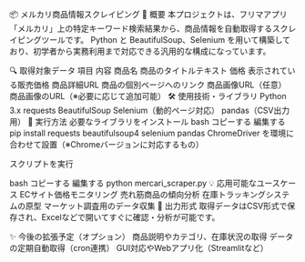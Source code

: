 📦 メルカリ商品情報スクレイピング
📝 概要
本プロジェクトは、フリマアプリ「メルカリ」上の特定キーワード検索結果から、商品情報を自動取得するスクレイピングツールです。
Python と BeautifulSoup、Selenium を用いて構築しており、初学者から実務利用まで対応できる汎用的な構成になっています。

🔍 取得対象データ
項目	内容
商品名	商品のタイトルテキスト
価格	表示されている販売価格
商品詳細URL	商品の個別ページへのリンク
商品画像URL（任意）	商品画像のURL（※必要に応じて追加可能）
🛠 使用技術・ライブラリ
Python 3.x
requests
BeautifulSoup
Selenium（動的ページ対応）
pandas（CSV出力用）
🚀 実行方法
必要なライブラリをインストール
bash
コピーする
編集する
pip install requests beautifulsoup4 selenium pandas
ChromeDriver を環境に合わせて設置（※Chromeバージョンに対応するもの）

スクリプトを実行

bash
コピーする
編集する
python mercari_scraper.py
💡 応用可能なユースケース
ECサイト価格モニタリング
売れ筋商品の傾向分析
在庫トラッキングシステムの原型
マーケット調査用のデータ収集
📁 出力形式
取得データはCSV形式で保存され、Excelなどで開いてすぐに確認・分析が可能です。

✨ 今後の拡張予定（オプション）
商品説明やカテゴリ、在庫状況の取得
データの定期自動取得（cron連携）
GUI対応やWebアプリ化（Streamlitなど）

